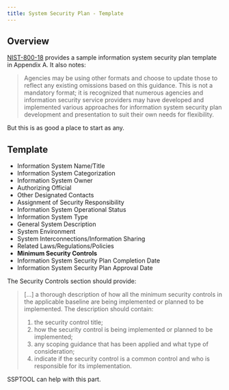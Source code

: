 ```yaml
---
title: System Security Plan - Template
---
```


## Overview

[NIST-800-18] provides a sample information system security plan template
in Appendix A.  It also notes:

> Agencies may be using other formats and choose to update those to reflect
> any existing omissions based on this guidance. This is not a mandatory
> format; it is recognized that numerous agencies and information security
> service providers may have developed and implemented various approaches
> for information system security plan development and presentation to
> suit their own needs for flexibility.

But this is as good a place to start as any.

## Template

- Information System Name/Title
- Information System Categorization
- Information System Owner
- Authorizing Official
- Other Designated Contacts
- Assignment of Security Responsibility
- Information System Operational Status
- Information System Type
- General System Description
- System Environment
- System Interconnections/Information Sharing
- Related Laws/Regulations/Policies
- **Minimum Security Controls**
- Information System Security Plan Completion Date
- Information System Security Plan Approval Date

The Security Controls section should provide:

> [...] a thorough description of how all the minimum security controls
> in the applicable baseline are being implemented or planned to be
> implemented. The description should contain:
> 1) the security control title;
> 2) how the security control is being implemented or planned to be implemented;
> 3) any scoping guidance that has been applied and what type of consideration;
> 4) indicate if the security control is a common control 
>    and who is responsible for its implementation.

SSPTOOL can help with this part.

[NIST-800-18]: https://csrc.nist.gov/publications/detail/sp/800-18/rev-1/final
